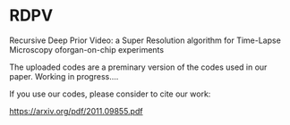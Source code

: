 # RDPV
Recursive Deep Prior Video: a Super Resolution algorithm for Time-Lapse Microscopy oforgan-on-chip experiments

The uploaded codes are a preminary version of the codes used in our paper. 
Working in progress....

If you use our codes, please consider to cite our work: 

https://arxiv.org/pdf/2011.09855.pdf
